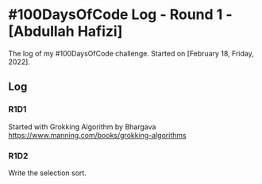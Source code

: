 # #100DaysOfCode Log - Round 1 - [Abdullah Hafizi]

The log of my #100DaysOfCode challenge. Started on [February 18, Friday, 2022].

## Log

### R1D1
Started with Grokking Algorithm by Bhargava https://www.manning.com/books/grokking-algorithms

### R1D2
Write the selection sort.